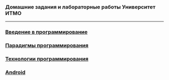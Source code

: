 ### Домашние задания и лабораторные работы Университет ИТМО
----
### [Введение в программирование](https://github.com/AndrewDanilin/ITMO-University/tree/main/prog-intro)
### [Парадигмы программирования](https://github.com/AndrewDanilin/ITMO-University/tree/main/paradigms)
### [Технологии программирования](https://github.com/AndrewDanilin/ITMO-University/tree/main/java-advanced)
### [Android](https://github.com/AndrewDanilin/ITMO-University/tree/main/android)
